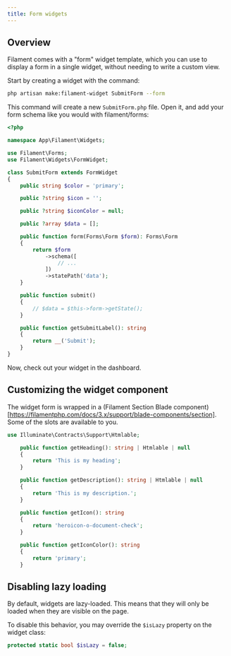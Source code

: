 ```yaml
---
title: Form widgets
---
```


## Overview

Filament comes with a "form" widget template, which you can use to display a form in a single widget, without needing to write a custom view.

Start by creating a widget with the command:

```bash
php artisan make:filament-widget SubmitForm --form
```

This command will create a new `SubmitForm.php` file. Open it, and add your form schema like you would with filament/forms:

```php
<?php

namespace App\Filament\Widgets;

use Filament\Forms;
use Filament\Widgets\FormWidget;

class SubmitForm extends FormWidget
{
    public string $color = 'primary';

    public ?string $icon = '';

    public ?string $iconColor = null;

    public ?array $data = [];

    public function form(Forms\Form $form): Forms\Form
    {
        return $form
            ->schema([
                // ...
            ])
            ->statePath('data');
    }

    public function submit()
    {
        // $data = $this->form->getState();
    }

    public function getSubmitLabel(): string
    {
        return __('Submit');
    }
}
```

Now, check out your widget in the dashboard.

## Customizing the widget component

The widget form is wrapped in a (Filament Section Blade component)[https://filamentphp.com/docs/3.x/support/blade-components/section]. Some of the slots are available to you. 

```php
use Illuminate\Contracts\Support\Htmlable;

    public function getHeading(): string | Htmlable | null
    {
        return 'This is my heading';
    }

    public function getDescription(): string | Htmlable | null
    {
        return 'This is my description.';
    }

    public function getIcon(): string
    {
        return 'heroicon-o-document-check';
    }

    public function getIconColor(): string
    {
        return 'primary';
    }
```

## Disabling lazy loading

By default, widgets are lazy-loaded. This means that they will only be loaded when they are visible on the page.

To disable this behavior, you may override the `$isLazy` property on the widget class:

```php
protected static bool $isLazy = false;
```
